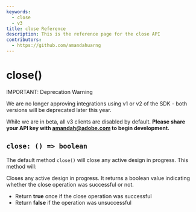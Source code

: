 ```yaml
---
keywords:
  - close
  - v3
title: close Reference
description: This is the reference page for the close API
contributors:
  - https://github.com/amandahuarng
--- 
```


# close()

<InlineAlert variant="error" slots="header, text1, text2" />

IMPORTANT: Deprecation Warning

We are no longer approving integrations using v1 or v2 of the SDK - both versions will be deprecated later this year.

While we are in beta, all v3 clients are disabled by default. **Please share your API key with amandah@adobe.com to begin development.**

## `close: () => boolean`

The default method `close()` will close any active design in progress. This method will:

Closes any active design in progress. It returns a boolean value indicating whether the close operation was successful or not.

* Return **true** once if the close operation was successful
* Return **false** if the operation was unsuccessful
